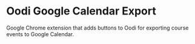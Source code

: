 # Oodi Google Calendar Export

Google Chrome extension that adds buttons to Oodi for exporting course events to Google Calendar.
